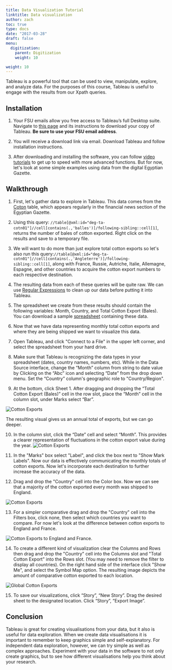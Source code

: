 ```yaml
---
title: Data Visualization Tutorial
linktitle: Data visualization
author: zach
toc: true
type: docs
date: "2017-03-28"
draft: false
menu:
  digitization:
    parent: Digitization
    weight: 10

weight: 10
---
```


Tableau is a powerful tool that can be used to view, manipulate, explore, and analyze data. For the purposes of this course, Tableau is useful to engage with the results from our Xpath queries.

## Installation
1. Your FSU emails allow you free access to Tableau’s full Desktop suite. Navigate to [this page](https://www.tableau.com/academic/students) and its instructions to download your copy of Tableau. **Be sure to use your FSU email address**.

2. You will receive a download link via email. Download Tableau and follow installation instructions.

3. After downloading and installing the software, you can follow [video tutorials](https://onlinehelp.tableau.com/current/guides/get-started-tutorial/en-us/get-started-tutorial-home.html) to get up to speed with more advanced functions. But for now, let's look at some simple examples using data from the digital Egyptian Gazette.

## Walkthrough
1. First, let's gather data to explore in Tableau. This data comes from the [Coton](/contents/templates/#coton) table, which appears regularly in the financial news section of the Egyptian Gazette.

2. Using this query: `//table[@xml:id="deg-ta-cotn01"]//cell[contains(.,'balles')]/following-sibling::cell[1]`, returns the number of bales of cotton exported. Right click on the results and save to a temporary file.

3. We will want to do more than just explore total cotton exports so let's also run this query:`//table[@xml:id="deg-ta-cotn01"]//cell[contains(.,'Angleterre')]/following-sibling::cell[1]`, along with France, Russie, Autriche, Italie, Allemagne, Espagne, and other countries to acquire the cotton export numbers to each respective destination.

4. The resulting data from each of these queries will be quite raw. We can use [Regular Expressions](/how-to/digitization/regular-expression-instructions/) to clean up our data before putting it into Tableau.

5. The spreadsheet we create from these results should contain the following variables: Month, Country, and Total Cotton Export (Bales). You can download a sample [spreadsheet](https://raw.githubusercontent.com/dig-eg-gaz/samples/master/tableau-cotton-exports.xlsx) containing these data.

6. Now that we have data representing monthly total cotton exports and where they are being shipped we want to visualize this data.

7. Open Tableau, and click "Connect to a File" in the upper left corner, and select the spreadsheet from your hard drive.

8. Make sure that Tableau is recognizing the data types in your spreadsheet (dates, country names, numbers, etc). While in the Data Source interface, change the “Month” column from string to date value by Clicking on the “Abc” icon and selecting “Date” from the drop down menu. Set the “Country” column's geographic role to "Country/Region".

9. At the bottom, click Sheet 1. After dragging and dropping the “Total Cotton Export (Bales)” cell in the row slot, place the “Month” cell in the column slot, under Marks select “Bar”.

![Cotton Exports](/img/tableau-1905-cotton-export-total.png)

The resulting visual gives us an annual total of exports, but we can go deeper.

10. In the column slot, click the “Date” cell and select “Month”. This provides a clearer representation of fluctuations in the cotton export value during the year. <!-- If we select the second “Month” in the drop down menu it provides a visualization that includes zero value months. -->
![Cotton Exports](/img/tableau-1905-monthly-cotton-exports.png)

11. In the "Marks" box select "Label", and click the box next to "Show Mark Labels". Now our data is effectively communicating the monthly totals of cotton exports. Now let's incorporate each destination to further increase the accuracy of the data.

12. Drag and drop the "Country" cell into the Color box. Now we can see that a majority of the cotton exported every month was shipped to England.

![Cotton Exports](/img/tableau-cotton-exports-by-country.png)

13. For a simpler comparative drag and drop the "Country" cell into the Filters box, click none, then select which countries you want to compare. For now let's look at the difference between cotton exports to England and France.

![Cotton Exports to England and France](/img/tableau-cotton-exports-england-france.png).

14. To create a different kind of visualization clear the Columns and Rows then drag and drop the "Country" cell into the Columns slot and "Total Cotton Export" into the Rows slot. (You may need to remove the filter to display all countries). On the right hand side of the interface click "Show Me", and select the Symbol Map option. The resulting image depicts the amount of comparative cotton exported to each location.

![Global Cotton Exports](/img/tableau-global-cotton-exports.png)

15. To save our visualizations, click “Story”, “New Story”. Drag the desired sheet to the designated location. Click “Story”, “Export Image”.

## Conclusion
Tableau is great for creating visualisations from your data, but it also is useful for data exploration. When we create data visualisations it is important to remember to keep graphics simple and self-explanatory. For independent data exploration, however, we can try simple as well as complex approaches. Experiment with your data in the software to not only create graphics, but to see how different visualisations help you think about your research.
